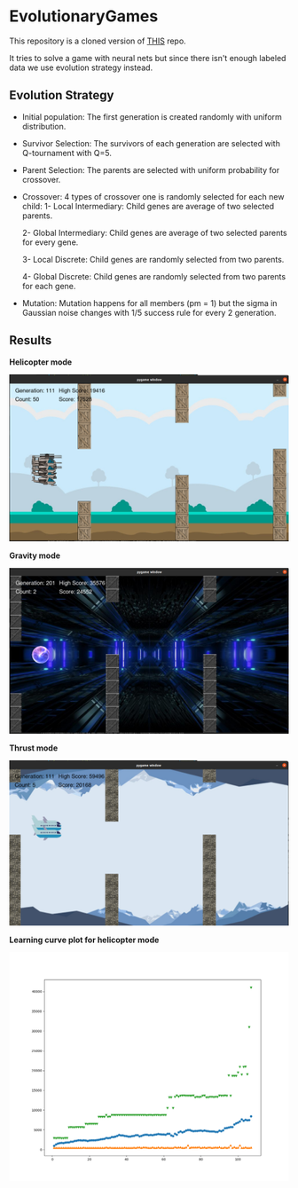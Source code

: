 # EvolutionaryGames

This repository is a cloned version of [THIS](https://github.com/HosseinZaredar/EvolutionaryGames) repo.

It tries to solve a game with neural nets but since there isn't enough labeled data we use evolution strategy instead.

## Evolution Strategy

- Initial population: The first generation is created randomly with uniform distribution.

- Survivor Selection: The survivors of each generation are selected with Q-tournament with Q=5.

- Parent Selection: The parents are selected with uniform probability for crossover.

- Crossover: 4 types of crossover one is randomly selected for each new child:
    1- Local Intermediary: Child genes are average of two selected parents.

    2- Global Intermediary: Child genes are average of two selected parents for every gene.

    3- Local Discrete: Child genes are randomly selected from two parents.

    4- Global Discrete: Child genes are randomly selected from two parents for each gene.
    
- Mutation: Mutation happens for all members (pm = 1) but the sigma in Gaussian noise changes with 1/5 success rule for every 2 generation.

## Results

**Helicopter mode**

![](./screenshots/helicopter_res.png)

**Gravity mode**

![](./screenshots/gravity_res.png)

**Thrust mode**

![](./screenshots/thrust_res.png)

**Learning curve plot for helicopter mode**

![](./screenshots/curve.png)
